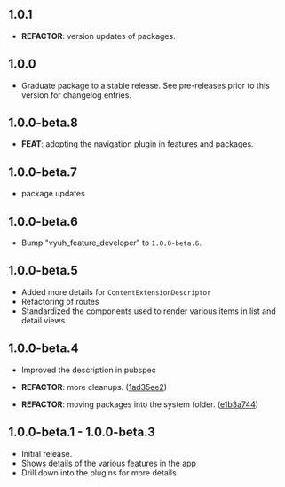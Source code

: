## 1.0.1

 - **REFACTOR**: version updates of packages.

## 1.0.0

 - Graduate package to a stable release. See pre-releases prior to this version for changelog entries.

## 1.0.0-beta.8

 - **FEAT**: adopting the navigation plugin in features and packages.

## 1.0.0-beta.7

 - package updates

## 1.0.0-beta.6

 - Bump "vyuh_feature_developer" to `1.0.0-beta.6`.

## 1.0.0-beta.5

- Added more details for `ContentExtensionDescriptor`
- Refactoring of routes
- Standardized the components used to render various items in list and detail
  views

## 1.0.0-beta.4

- Improved the description in pubspec

- **REFACTOR**: more cleanups.
  ([1ad35ee2](https://github.com/vyuh-tech/vyuh/commit/1ad35ee20a195dd4f4a59eedb91327ea9280cd8c))
- **REFACTOR**: moving packages into the system folder.
  ([e1b3a744](https://github.com/vyuh-tech/vyuh/commit/e1b3a744e16d2c464ce8128a6782d47f85f8e5ed))

## 1.0.0-beta.1 - 1.0.0-beta.3

- Initial release.
- Shows details of the various features in the app
- Drill down into the plugins for more details
